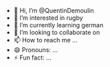- 👋 Hi, I’m @QuentinDemoulin
- 👀 I’m interested in rugby
- 🌱 I’m currently learning german
- 💞️ I’m looking to collaborate on
- 📫 How to reach me ...
- 😄 Pronouns: ...
- ⚡ Fun fact: ...

<!---
QuentinDemoulin/QuentinDemoulin is a ✨ special ✨ repository because its `README.md` (this file) appears on your GitHub profile.
You can click the Preview link to take a look at your changes.
--->
